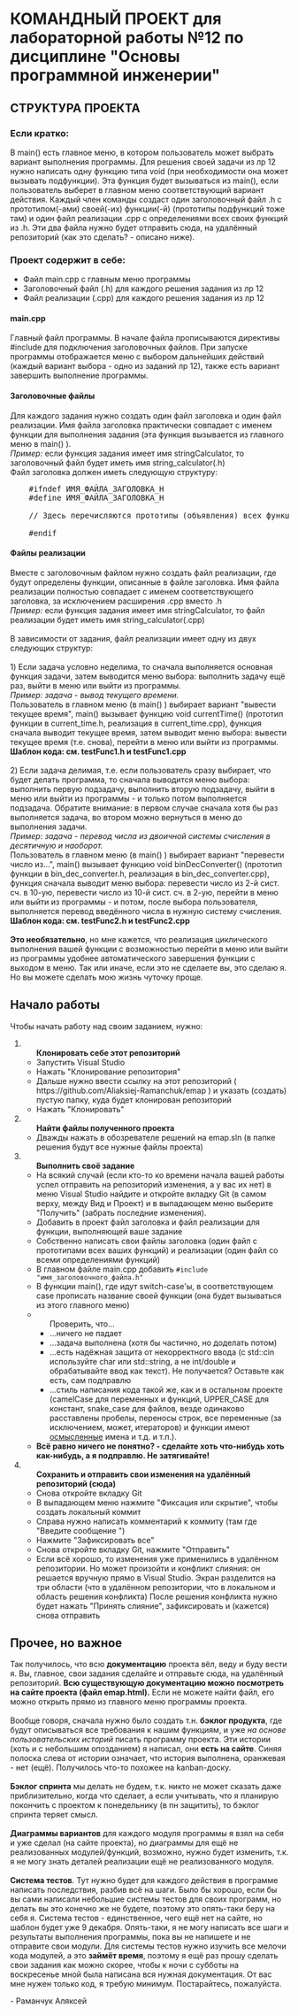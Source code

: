 <h1>КОМАНДНЫЙ ПРОЕКТ для лабораторной работы №12 по дисциплине "Основы программной инженерии"

<h2>СТРУКТУРА ПРОЕКТА</h2>

<h3>Если кратко:</h3>
<p>
В main() есть главное меню, в котором пользователь может выбрать вариант выполнения программы. Для решения своей задачи из лр 12 нужно написать одну функцию типа void (при необходимости она может вызывать подфункции). Эта функция будет вызываться из main(), если пользователь выберет в главном меню соответствующий вариант действия. Каждый член команды создаст один заголовочный файл .h с прототипом(-ами) своей(-их) функции(-й) (прототипы подфункций тоже там) и один файл реализации .cpp с определениями всех своих функций из .h. Эти два файла нужно будет отправить сюда, на удалённый репозиторий (как это сделать? - описано ниже).
</p>

<h3>Проект содержит в себе:</h3>
<ul>
  <li> Файл main.cpp с главным меню программы</li>
  <li> Заголовочный файл (.h) для каждого решения задания из лр 12</li>
  <li> Файл реализации (.cpp) для каждого решения задания из лр 12</li>
</ul>

<h4>main.cpp</h4>
<p>
Главный файл программы. В начале файла прописываются директивы #include для подключения заголовочных файлов. При запуске программы отображается меню с выбором дальнейших действий (каждый вариант выбора - одно из заданий лр 12), также есть вариант завершить выполнение программы.
</p>

<h4>Заголовочные файлы</h4>
<p>
Для каждого задания нужно создать один файл заголовка и один файл реализации. Имя файла заголовка практически совпадает с именем функции для выполнения задания (эта функция вызывается из главного меню в main() ).<br>
<i>Пример:</i> если функция задания имеет имя stringCalculator, то заголовочный файл будет иметь имя string_calculator(.h)<br>
Файл заголовка должен иметь следующую структуру:<br>
    <pre>
    #ifndef ИМЯ_ФАЙЛА_ЗАГОЛОВКА_H
    #define ИМЯ_ФАЙЛА_ЗАГОЛОВКА_H<br>
    // Здесь перечисляются прототипы (объявления) всех функций, используемых в файле реализации (без определений этих функций).<br>
    #endif</pre>
</p>

<h4>Файлы реализации</h4>
<p>
Вместе с заголовочным файлом нужно создать файл реализации, где будут определены функции, описанные в файле заголовка. Имя файла реализации полностью совпадает с именем соответствующего заголовка, за исключением расширения .cpp вместо .h<br>
<i>Пример:</i> если функция задания имеет имя stringCalculator, то файл реализации будет иметь имя string_calculator(.cpp)<br><br>
В зависимости от задания, файл реализации имеет одну из двух следующих структур:<br>
<br>
1) Если задача условно неделима, то сначала выполняется основная функция задачи, затем выводится меню выбора: выполнить задачу ещё раз, выйти в меню или выйти из программы.<br>
<i>Пример: задача - вывод текущего времени.</i><br>
Пользователь в главном меню (в main() ) выбирает вариант "вывести текущее время", main() вызывает функцию void currentTime() (прототип функции в current_time.h, реализация в current_time.cpp), функция сначала выводит текущее время, затем выводит меню выбора: вывести текущее время (т.е. снова), перейти в меню или выйти из программы. <b>Шаблон кода: см. testFunc1.h и testFunc1.cpp</b><br>
<br>
2) Если задача делимая, т.е. если пользователь сразу выбирает, что будет делать программа, то сначала выводится меню выбора: выполнить первую подзадачу, выполнить вторую подзадачу, выйти в меню или выйти из программы - и только потом выполняется подзадача. Обратите внимание: в первом случае сначала хотя бы раз выполняется задача, во втором можно вернуться в меню до выполнения задачи.<br>
<i>Пример: задача - перевод числа из двоичной системы счисления в десятичную и наоборот.</i><br>
Пользователь в главном меню (в main() ) выбирает вариант "перевести число из...", main() вызывает функцию void binDecConverter() (прототип функции в bin_dec_converter.h, реализация в bin_dec_converter.cpp), функция сначала выводит меню выбора: перевести число из 2-й сист. сч. в 10-ую,  перевести число из 10-й сист. сч. в 2-ую, перейти в меню или выйти из программы - и потом, после выбора пользователя, выполняется перевод введённого числа в нужную систему счисления. <b>Шаблон кода: см. testFunc2.h и testFunc2.cpp</b><br>
<br>
<b>Это необязательно</b>, но мне кажется, что реализация циклического выполнения вашей функции с возможностью перейти в меню или выйти из программы удобнее автоматического завершения функции с выходом в меню. Так или иначе, если это не сделаете вы, это сделаю я. Но вы можете сделать мою жизнь чуточку проще.  
</p>

<h2>Начало работы</h2>
<p>Чтобы начать работу над своим заданием, нужно:<br>
  <ol>
    <li>
      <ul><b>Клонировать себе этот репозиторий</b>
        <li>Запустить Visual Studio</li>
        <li>Нажать "Клонирование репозитория"</li>
        <li>Дальше нужно ввести ссылку на этот репозиторий ( https://github.com/Aliaksiej-Ramanchuk/emap ) и указать (создать) пустую папку, куда будет клонирован репозиторий</li>
        <li>Нажать "Клонировать"</li>
      </ul>
    </li>
    <li>
      <ul><b>Найти файлы полученного проекта</b>
        <li>Дважды нажать в обозревателе решений на emap.sln (в папке решения будут все нужные файлы проекта)</li>
      </ul>
    </li>
    <li>
      <ul><b>Выполнить своё задание</b>
        <li>На всякий случай (если кто-то ко времени начала вашей работы успел отправить на репозиторий изменения, а у вас их нет) в меню Visual Studio найдите и откройте вкладку Git (в самом верху, между Вид и Проект) и в выпадающем меню выберите "Получить" (забрать последние изменения).
        <li>Добавить в проект файл заголовка и файл реализации для функции, выполняющей ваше задание</li>
        <li>Собственно написать свои файлы заголовка (один файл с прототипами всех ваших функций) и реализации (один файл со всеми определениями функций)</li>
        <li>В главном файле main.cpp добавить <code>#include "имя_заголовочного_файла.h"</code></li>
        <li>В функции main(), где идут switch-case'ы, в соответствующем case прописать название своей функции (она будет вызываться из этого главного меню)</li>
        <li>
          <ul>Проверить, что...
            <li>...ничего не падает</li>
            <li>...задача выполнена (хотя бы частично, но доделать потом)</li>
            <li>...есть надёжная защита от некорректного ввода (с std::cin используйте char или std::string, а не int/double и обрабатывайте ввод как текст). Не получается? Оставьте как есть, сам подправлю</li>
            <li>...стиль написания кода такой же, как и в остальном проекте (camelCase для переменных и функций, UPPER_CASE для констант, snake_case для файлов, везде одинаково расставлены пробелы, переносы строк, все переменные (за исключением, может, итераторов) и функции имеют <u>осмысленные</u> имена и т.д. и т.п.).</li>
          </ul>
        </li>
        <li><b>Всё равно ничего не понятно? - сделайте хоть что-нибудь хоть как-нибудь, а я подправлю. Не затягивайте!</b></li>
      </ul>
    </li>
    <li>
      <ul><b>Сохранить и отправить свои изменения на удалённый репозиторий (сюда)</b>
        <li>Снова откройте вкладку Git</li>
        <li>В выпадающем меню нажмите "Фиксация или скрытие", чтобы создать локальный коммит</li>
        <li>Справа нужно написать комментарий к коммиту (там где "Введите сообщение <Required>")</li>
        <li>Нажмите "Зафиксировать все"</li>
        <li>Снова откройте вкладку Git, нажмите "Отправить"</li>
        <li>Если всё хорошо, то изменения уже применились в удалённом репозитории. Но может произойти и конфликт слияния: он решается вручную прямо в Visual Studio. Экран разделится на три области (что в удалённом репозитории, что в локальном и область решения конфликта) После решения конфликта нужно будет нажать "Принять слияние", зафиксировать и (кажется) снова отправить</li>
      </ul>
    </li>
  </ol>
</p>

<h2>Прочее, но <b>важное</b></h2>
<p>
Так получилось, что всю <b>документацию</b> проекта вёл, веду и буду вести я. Вы, главное, свои задания сделайте и отправьте сюда, на удалённый репозиторий. <b>Всю существующую документацию можно посмотреть на сайте проекта (файл emap.html).</b> Если не можете найти файл, его можно открыть прямо из главного меню программы проекта.<br>
<br>
Вообще говоря, сначала нужно было создать т.н. <b>бэклог продукта</b>, где будут описываться все требования к нашим функциям, и уже <i>на основе пользовательских историй</i> писать программу проекта. Эти истории (хоть и с небольшим опозданием) я написал, они <b>есть на сайте</b>. Синяя полоска слева от истории означает, что история выполнена, оранжевая - нет (ещё). Получилось что-то похожее на kanban-доску.<br>
<br>
<b>Бэклог спринта</b> мы делать не будем, т.к. никто не может сказать даже приблизительно, когда что сделает, а если учитывать, что я планирую покончить с проектом к понедельнику (в пн защитить), то бэклог спринта теряет смысл.<br>
<br>
<b>Диаграммы вариантов</b> для каждого модуля программы я взял на себя и уже сделал (на сайте проекта), но диаграммы для ещё не реализованных модулей/функций, возможно, нужно будет изменить, т.к. я не могу знать деталей реализации ещё не реализованного модуля.<br>
<br>
<b>Система тестов</b>. Тут нужно будет для каждого действия в программе написать последствия, разбив всё на шаги. Было бы хорошо, если бы вы сами написали небольшие системы тестов для своих программ, но делать вы это конечно же не будете, поэтому это опять-таки беру на себя я. Система тестов - единственное, чего ещё нет на сайте, но шаблон будет уже 9 декабря. Опять-таки, я не могу написать все шаги и результаты выполнения программы, пока вы не напишете и не отправите свои модули. Для системы тестов нужно изучить все мелочи кода модулей, а это <b>займёт время</b>, поэтому я ещё раз прошу сделать свои задания как можно скорее, чтобы к ночи с субботы на воскресенье мной была написана вся нужная документация. От вас мне нужен только код, я требую минимум. Постарайтесь, пожалуйста.<br>
</p>

<p> - Раманчук Аляксей</p>
